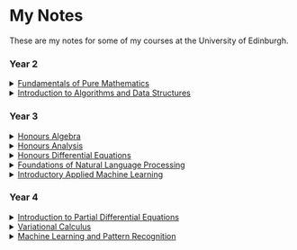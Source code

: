 <h1> My Notes</h1>

These are my notes for some of my courses at the University of Edinburgh.

<h3> Year 2 </h3>

<details markdown = "1">

<summary> <a href = "https://alv31415.github.io/notes/FPM/FPM.pdf"> Fundamentals of Pure Mathematics </a> </summary>

</details>

<details markdown = "1">

<summary> <a href = "https://github.com/alv31415/notes/tree/master/IADS"> Introduction to Algorithms and Data Structures</a> </summary>

- [Asymptotics, Sorting, Core Data Structures and Graphs](https://alv31415.github.io/notes/IADS/IADS-Sem1.pdf)
- [Dynamic Programming, Parsing and NP-Completeness](https://alv31415.github.io/notes/IADS/IADS-Sem2.pdf)

</details>

<h3> Year 3 </h3>

<details markdown = "1">

<summary> <a href = "https://github.com/alv31415/notes/tree/master/Algebra"> Honours Algebra </a> </summary>

- [Chapter 1: Fields and Vector Spaces](https://alv31415.github.io/notes/Algebra/W1-VecSpa.pdf)
- [Chapter 2: The "Morphisms" and Representing Matrices](https://alv31415.github.io/notes/Algebra/W2-MorphismsMatrices.pdf)
- [Chapter 3: Abstract Linear Mappings and Change of Basis Matrices](https://alv31415.github.io/notes/Algebra/W3-AbsLinearMaps.pdf)
- [Chapter 4: Rings, Ideals and Subrings](https://alv31415.github.io/notes/Algebra/W4-Rings.pdf)
- [Chapter 5: Factor Rings, The First Isomorphism Theorem and Modules](https://alv31415.github.io/notes/Algebra/W5-Modules.pdf)
- [Chapter 6: Determinants and Multilinear Forms](https://alv31415.github.io/notes/Algebra/W6-Determinants.pdf)
- [Chapter 7: Eigenvalues, Triangularisation and Diagonalisation](https://alv31415.github.io/notes/Algebra/W7-EigenTriDiag.pdf)
- [Chapter 8: Inner Product Spaces and Orthogonal Projections](https://alv31415.github.io/notes/Algebra/W8-InnerProds.pdf)
- [Chapter 9: Adjoint Endomorphisms and The Spectral Theorem](https://alv31415.github.io/notes/Algebra/W9-Adjoints.pdf)
- [Chapter 10: The Jordan Normal Form](https://alv31415.github.io/notes/Algebra/W10-Jordan.pdf)

</details>

<details markdown = "1">

<summary> <a href = "https://github.com/alv31415/notes/tree/master/Analysis"> Honours Analysis </a> </summary>
    
- [Chapter 1: Real Numbers and Sequences](https://alv31415.github.io/notes/Analysis/W1-RealNumbers.pdf)
- [Chapter 2: Bolzano-Weierstrass Theorem, Cauchy Sequences and Series](https://alv31415.github.io/notes/Analysis/W2-BWnSeries.pdf)
- [Chapter 3: Continuity and Uniform Convergence of Sequences](https://alv31415.github.io/notes/Analysis/W3-ContUniConv.pdf)
- [Chapter 4: Uniform Convergence of Series](https://alv31415.github.io/notes/Analysis/W4-UniConvSeries.pdf)
- [Chapter 5: Power Series](https://alv31415.github.io/notes/Analysis/W5-PowerSeries.pdf)
- [Chapter 6: Lebesgue Integrable Functions](https://alv31415.github.io/notes/Analysis/W6-Lebesgue.pdf)
- [Chapter 7: Lebesgue Integrability of Series and the Riemann Integral](https://alv31415.github.io/notes/Analysis/W7-Lebesgue2.pdf)
- [Chapter 8: Lebesgue Integrability Over Intervals and the Fundamental Theorem of Calculus](https://alv31415.github.io/notes/Analysis/W8-FTC.pdf)
- [Chapter 9: Fatoux Lemma and the Dominated Convergence Theorem](https://alv31415.github.io/notes/Analysis/W9-FatouxDCT.pdf)
- [Chapter 10: The Space of L^2 Functions](https://alv31415.github.io/notes/Analysis/W10-L2Space.pdf)
- [Chapter 11: Fourier Series](https://alv31415.github.io/notes/Analysis/W11-Fourier.pdf) 
    
</details>

<details markdown = "1">

<summary> <a href = "https://github.com/alv31415/notes/tree/master/HDEQ"> Honours Differential Equations </a> </summary>

- [Chapter 1: Solving Linear Systems](https://alv31415.github.io/notes/HDEQ/W1-SolvingSystems.pdf)
- [Chapter 2: Fundamental Matrices](https://alv31415.github.io/notes/HDEQ/W2-FundamentalMatrices.pdf)
- [Chapter 3: Solving Nonhomogeneous Systems](https://alv31415.github.io/notes/HDEQ/W3-NonHomogeneous.pdf)
- [Chapter 4: Phase Portraits and System Stability](https://alv31415.github.io/notes/HDEQ/W4-PhaseStability.pdf)
- [Chapter 5: Lyapunov Functions](https://alv31415.github.io/notes/HDEQ/W5-Lyapunov.pdf)
- [Chapter 6: Introduction to Fourier Series](https://alv31415.github.io/notes/HDEQ/W6-Fourier.pdf)
- [Chapter 7: Solving PDEs](https://alv31415.github.io/notes/HDEQ/W7-PDEs.pdf)
- [Chapter 8: Introduction to Sturm Liouville Theory](https://alv31415.github.io/notes/HDEQ/W8-SLT.pdf)
- [Chapter 9: The Laplace Transform (Incomplete)](https://alv31415.github.io/notes/HDEQ/W9-Laplace.pdf)

</details>

<details markdown = "1">

<summary> <a href = "https://github.com/alv31415/notes/tree/master/FNLP"> Foundations of Natural Language Processing </a> </summary>

- [Chapter 1: Intro to NLP, Ambiguity and Working with Corpora](https://alv31415.github.io/notes/FNLP/W1-AmbiguityCorpora.pdf)
- [Chapter 2: N-Gram Models and Smoothing Techniques](https://alv31415.github.io/notes/FNLP/W2-NGramSmooth.pdf)
- [Chapter 3: Further Smoothing, Noisy Channel Model and Naive Bayes for Text Classification](https://alv31415.github.io/notes/FNLP/W3-ML4NLP.pdf)
- [Chapter 4: Logistic Regression for Text Classification, Morphological Parsing and POS Tagging](https://alv31415.github.io/notes/FNLP/W4-LRPOSTag.pdf)
- [Chapter 5: Syntactic Parsing, CKY and PCFGs](https://alv31415.github.io/notes/FNLP/W6-CYKParse.pdf)
- [Chapter 6: Evaluating Parsing, Improving Vanilla PCFGs, Dependency Parsing and Semantics from Syntax](https://alv31415.github.io/notes/FNLP/W7-DepParse.pdf)
- [Chapter 7: Semantic Role Labelling, Word Sense Disambiguation and Distributional Semantics](https://alv31415.github.io/notes/FNLP/W8-LexSemSRL.pdf)
- [Chapter 8: Word2Vec, ANNs for NLP and Discourse Coherence](https://alv31415.github.io/notes/FNLP/W9-ANNs4NLP.pdf)
    
</details>  

<details markdown = "1">

<summary> <a href = "https://github.com/alv31415/notes/tree/master/IAML"> Introductory Applied Machine Learning </a> </summary>

- [Chapter 1: Basic Math and Naive Bayes](https://alv31415.github.io/notes/IAML/W1-2-MathNB.pdf)
- [Chapter 2: Decision Trees](https://alv31415.github.io/notes/IAML/W3-DecisionTrees.pdf)
- [Chapter 3: Linear and Logistic Regression](https://alv31415.github.io/notes/IAML/W4-Regression.pdf)
- [Chapter 4: Optimisation, Regularisation and SVMs](https://alv31415.github.io/notes/IAML/W5-SVMs.pdf)
- [Chapter 5: K Nearest Neighbours](https://alv31415.github.io/notes/IAML/W6-kNNs.pdf)
- [Chapter 6: Gaussian Mixture Models and K Means](https://alv31415.github.io/notes/IAML/W7-GMMs-KMeans.pdf)
- [Chapter 7: PCA and Hierarchical Clustering](https://alv31415.github.io/notes/IAML/W8-PCA-HierClust.pdf)
- [Chapter 8: Introduction to Artificial Neural Networks](https://alv31415.github.io/notes/IAML/W9-ANNs.pdf)

</details>

<h3> Year 4 </h3>

<details markdown = "1">

<summary> <a href = "https://github.com/alv31415/notes/tree/master/IPDEs"> Introduction to Partial Differential Equations </a> </summary>

- [Chapter 1: Partial Differential Equations and the Transport Equation](https://alv31415.github.io/notes/IPDEs/W1-IntroPDEs.pdf)
- [Chapter 2: The Heat Equation: Solution via Fourier Series](https://alv31415.github.io/notes/IPDEs/W2n3-HeatEq.pdf)
- [Chapter 3: The Fundamental Solution to the Heat Equation and the Weak Maximum Principle](https://alv31415.github.io/notes/IPDEs/W4-FundHeatSol.pdf)
- [Chapter 4: Harmonic Functions and The Fundamental Solution to the Poisson Equation](https://alv31415.github.io/notes/IPDEs/W5n6-LapPoiFundSol.pdf)
- [Chapter 5: Green's Function, Harnack's Inequality and Liouville's Theorem](https://alv31415.github.io/notes/IPDEs/W7n8-GFsnLiouville.pdf)
- [Chapter 6: The Wave Equation (D'Alembert's and Kirchhoff's Formulae)](https://alv31415.github.io/notes/IPDEs/W9-WaveEq.pdf)

</details>

<details markdown = "1">

<summary> <a href = "https://github.com/alv31415/notes/tree/master/VARCALC"> Variational Calculus </a> </summary>

- [Chapter 0: Prequel: Several Variable Calculus and Analysis](https://alv31415.github.io/notes/VARCALC/W0-Prequel.pdf)
- [Chapter 1: Geodesics: Extremals of the Arclength Functional](https://alv31415.github.io/notes/VARCALC/W1-Geodesic.pdf)
- [Chapter 2: The Euler-Lagrange Equations](https://alv31415.github.io/notes/VARCALC/W2-EuLag.pdf)
- [Chapter 3: Newton's Equation and Galilean Gravity](https://alv31415.github.io/notes/VARCALC/W3-Newton.pdf)
- [Chapter 4: Conservative Forces and Hamilton's Principle of Least Action](https://alv31415.github.io/notes/VARCALC/W4-Conservation.pdf)
- [Chapter 5: Diffeomorphisms and Noether's Theorem (Simple Version)](https://alv31415.github.io/notes/VARCALC/W5-Noether.pdf)
- [Chapter 6: The General Noether's Theorem and the Hamiltonian Formalism](https://alv31415.github.io/notes/VARCALC/W6-NoetherHamilton.pdf)
- [Chapter 7: Canonical Transformations and Integrable Systems](https://alv31415.github.io/notes/VARCALC/W7-CanTrans.pdf)
- [Chapter 8: The Isoperimetric Problem: Lagrange Multipliers with Functional Constraints](https://alv31415.github.io/notes/VARCALC/W8-LagMult.pdf)
- [Chapter 9: Holonomic Constraints: Lagrange Multipliers with Function Constraints](https://alv31415.github.io/notes/VARCALC/W9-HoloConstraint.pdf)
- [Chapter 10: The Euler-Lagrange Equations in Higher Dimensions](https://alv31415.github.io/notes/VARCALC/W10-VariationalPDEs.pdf)
    
</details>

<details markdown = "1">

<summary> <a href = "https://github.com/alv31415/notes/tree/master/MLPR"> Machine Learning and Pattern Recognition </a> </summary>
    
- [Chapter 1: Linear Regression and Regularisation](https://alv31415.github.io/notes/MLPR/W1-LinearRegression.pdf)
- [Chapter 2: Evaluating Models and Multivariate Gaussians](https://alv31415.github.io/notes/MLPR/W2-EvaluationGaussian.pdf)
- [Chapter 3: Classification: Linear Regression, Bayesian Models and Logistic Regression](https://alv31415.github.io/notes/MLPR/W3-ClassificationLogRes.pdf)
- [Chapter 4: Bayesian Linear Regression](https://alv31415.github.io/notes/MLPR/W4-BayesReg.pdf)
- [Chapter 5: Gaussian Processes](https://alv31415.github.io/notes/MLPR/W5-GPs.pdf)
- [Chapter 6: Kernels for Gaussian Processes and Softmax Classification](https://alv31415.github.io/notes/MLPR/W6-KernelSoftmax.pdf)
- [Chapter 7: Neural Networks](https://alv31415.github.io/notes/MLPR/W7-IntroNNs.pdf)
- [Chapter 8: Autoencoders, PCA and SVD](https://alv31415.github.io/notes/MLPR/W8-Autoencode.pdf)
- [Chapter 9: Bayesian Logistic Regression and the Laplace Approximation](https://alv31415.github.io/notes/MLPR/W9-BayesianLogRes.pdf)
- [Chapter 10: Importance Sampling and Variational Inference with KL-Divergence](https://alv31415.github.io/notes/MLPR/W10-VariationalInference.pdf)

</details>
